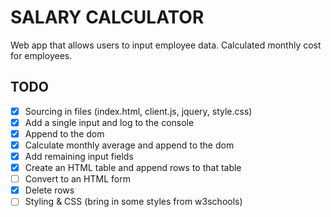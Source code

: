 # SALARY CALCULATOR

Web app that allows users to input employee data. Calculated monthly cost for employees.

## TODO

- [x] Sourcing in files (index.html, client.js, jquery, style.css)
- [x] Add a single input and log to the console
- [x] Append to the dom
- [x] Calculate monthly average and append to the dom
- [x] Add remaining input fields
- [x] Create an HTML table and append rows to that table
- [ ] Convert to an HTML form
- [x] Delete rows
- [ ] Styling & CSS (bring in some styles from w3schools)
